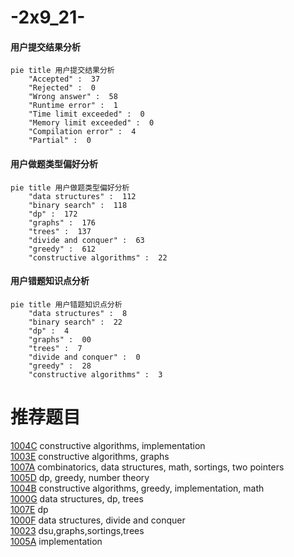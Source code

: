 # -2x9_21-

<!-- tabs:start -->



#### **用户提交结果分析**

```mermaid
pie title 用户提交结果分析
    "Accepted" :  37
    "Rejected" :  0
    "Wrong answer" :  58
    "Runtime error" :  1
    "Time limit exceeded" :  0
    "Memory limit exceeded" :  0
    "Compilation error" :  4
    "Partial" :  0
```

#### **用户做题类型偏好分析**

```mermaid
pie title 用户做题类型偏好分析
    "data structures" :  112
    "binary search" :  118
    "dp" :  172
    "graphs" :  176
    "trees" :  137
    "divide and conquer" :  63
    "greedy" :  612
    "constructive algorithms" :  22
```
#### **用户错题知识点分析**

```mermaid
pie title 用户错题知识点分析
    "data structures" :  8
    "binary search" :  22
    "dp" :  4
    "graphs" :  00
    "trees" :  7
    "divide and conquer" :  0
    "greedy" :  28
    "constructive algorithms" :  3
```



<!-- tabs:end -->
# 推荐题目
[1004C](https://codeforces.com/contest/1004/problem/C)		constructive algorithms,
                        implementation		  
[1003E](https://codeforces.com/contest/1003/problem/E)		constructive algorithms,
                        graphs		  
[1007A](https://codeforces.com/contest/1007/problem/A)		combinatorics,
                        data structures,
                        math,
                        sortings,
                        two pointers		  
[1005D](https://codeforces.com/contest/1005/problem/D)		dp,
                        greedy,
                        number theory		  
[1004B](https://codeforces.com/contest/1004/problem/B)		constructive algorithms,
                        greedy,
                        implementation,
                        math		  
[1000G](https://codeforces.com/contest/1000/problem/G)		data structures,
                        dp,
                        trees		  
[1007E](https://codeforces.com/contest/1007/problem/E)		dp		  
[1000F](https://codeforces.com/contest/1000/problem/F)		data structures,
                        divide and conquer		  
[10023](https://codeforces.com/contest/1002/problem/3)		dsu,graphs,sortings,trees		  
[1005A](https://codeforces.com/contest/1005/problem/A)		implementation		  
